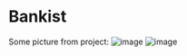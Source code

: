 # Bankist
Some picture from project:
![image](https://user-images.githubusercontent.com/86565241/194794254-11c06592-1bc4-4cad-9a40-3fec09e65ccc.png)
![image](https://user-images.githubusercontent.com/86565241/194794282-bc532afb-bc73-4fe5-9704-5cf58c2ce985.png)
